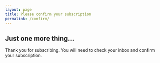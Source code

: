 ```yaml
---
layout: page
title: Please confirm your subscription
permalink: /confirm/
---
```


## Just one more thing...

Thank you for subscribing. You will need to check your inbox and confirm your subscription.

